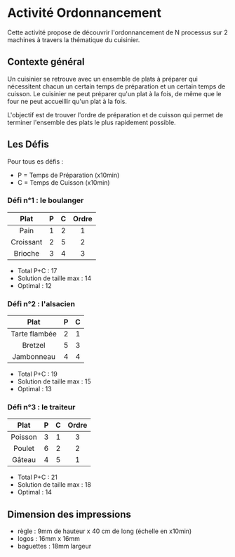 Activité Ordonnancement
=======================

Cette activité propose de découvrir l'ordonnancement de N processus sur 2
machines à travers la thématique du cuisinier.

Contexte général
----------------

Un cuisinier se retrouve avec un ensemble de plats à préparer qui nécessitent
chacun un certain temps de préparation et un certain temps de cuisson. Le
cuisinier ne peut préparer qu'un plat à la fois, de même que le four ne peut
accueillir qu'un plat à la fois.

L'objectif est de trouver l'ordre de préparation et de cuisson qui permet de
terminer l'ensemble des plats le plus rapidement possible.

Les Défis
---------

Pour tous es défis :
- P = Temps de Préparation (x10min)
- C = Temps de Cuisson (x10min)

### Défi n°1 : le boulanger

|    Plat   | P | C | Ordre |
|:---------:|:-:|:-:|:-----:|
|    Pain   | 1 | 2 |   1   |
| Croissant | 2 | 5 |   2   |
|  Brioche  | 3 | 4 |   3   |

- Total P+C              : 17
- Solution de taille max : 14
- Optimal                : 12

### Défi n°2 : l'alsacien

|      Plat     | P | C |
|:-------------:|:-:|:-:|
| Tarte flambée | 2 | 1 |
|    Bretzel    | 5 | 3 |
|   Jambonneau  | 4 | 4 |

- Total P+C              : 19
- Solution de taille max : 15
- Optimal                : 13

### Défi n°3 : le traiteur

|   Plat  | P | C | Ordre |
|:-------:|:-:|:-:|:-----:|
| Poisson | 3 | 1 |   3   |
|  Poulet | 6 | 2 |   2   |
|  Gâteau | 4 | 5 |   1   |

- Total P+C              : 21
- Solution de taille max : 18
- Optimal                : 14

Dimension des impressions
-------------------------

- règle     :  9mm de hauteur x 40 cm de long (échelle en x10min)
- logos     : 16mm x 16mm
- baguettes : 18mm largeur
